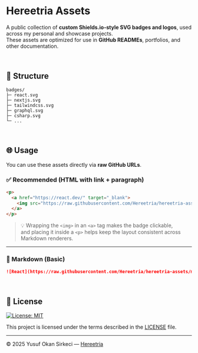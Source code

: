 # Hereetria Assets 
A public collection of **custom Shields.io-style SVG badges and logos**, used across my personal and showcase projects.  
These assets are optimized for use in **GitHub READMEs**, portfolios, and other documentation.

<br>

## 📂 Structure

```
badges/
├─ react.svg
├─ nextjs.svg
├─ tailwindcss.svg
├─ graphql.svg
├─ csharp.svg
└─ ...
```

<br>

## 🌐 Usage
You can use these assets directly via **raw GitHub URLs**.

### ✅ Recommended (HTML with link + paragraph)

```html
<p>
  <a href="https://react.dev/" target="_blank">
    <img src="https://raw.githubusercontent.com/Hereetria/hereetria-assets/main/badges/react.svg" height="28" />
  </a>
</p>
```

> 💡 Wrapping the `<img>` in an `<a>` tag makes the badge clickable,  
> and placing it inside a `<p>` helps keep the layout consistent across Markdown renderers.

---

### 📝 Markdown (Basic)

```md
![React](https://raw.githubusercontent.com/Hereetria/hereetria-assets/main/badges/react.svg)
```

<br>

## 📝 License

[![License: MIT](https://img.shields.io/badge/License-MIT-blue.svg)](LICENSE)

This project is licensed under the terms described in the [LICENSE](./LICENSE) file.

---

© 2025 Yusuf Okan Sirkeci — [Hereetria](https://github.com/Hereetria)
